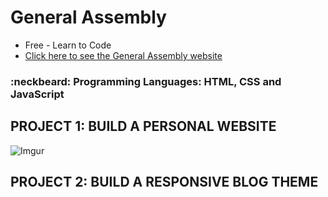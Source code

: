# General Assembly
- Free - Learn to Code
- [Click here to see the General Assembly website](https://dash.generalassemb.ly/projects)
### :neckbeard: Programming Languages: HTML, CSS and JavaScript

## PROJECT 1: BUILD A PERSONAL WEBSITE
![Imgur](https://i.imgur.com/ZBezOdL.png)

## PROJECT 2: BUILD A RESPONSIVE BLOG THEME